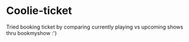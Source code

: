 # Coolie-ticket
Tried booking ticket by comparing currently playing vs upcoming shows thru bookmyshow :')
